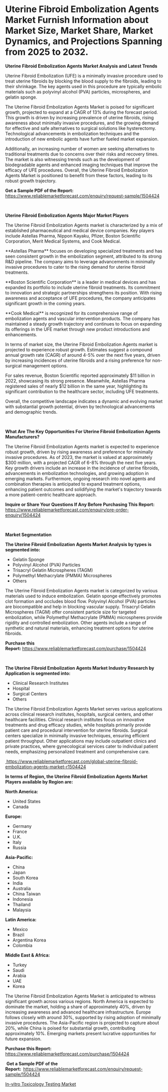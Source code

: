 <p><h1>Uterine Fibroid Embolization Agents Market Furnish Information about Market Size, Market Share, Market Dynamics, and Projections Spanning from 2025 to 2032.</h1></p><p><strong>Uterine Fibroid Embolization Agents Market Analysis and Latest Trends</strong></p>
<p><p>Uterine Fibroid Embolization (UFE) is a minimally invasive procedure used to treat uterine fibroids by blocking the blood supply to the fibroids, leading to their shrinkage. The key agents used in this procedure are typically embolic materials such as polyvinyl alcohol (PVA) particles, microspheres, and gelatin sponge.</p><p>The Uterine Fibroid Embolization Agents Market is poised for significant growth, projected to expand at a CAGR of 13% during the forecast period. This growth is driven by increasing prevalence of uterine fibroids, rising awareness about minimally invasive procedures, and the growing demand for effective and safe alternatives to surgical solutions like hysterectomy. Technological advancements in embolization techniques and the introduction of new embolic agents have further fueled market expansion.</p><p>Additionally, an increasing number of women are seeking alternatives to traditional treatments due to concerns over their risks and recovery times. The market is also witnessing trends such as the development of biodegradable agents and enhanced imaging techniques that improve the efficacy of UFE procedures. Overall, the Uterine Fibroid Embolization Agents Market is positioned to benefit from these factors, leading to its robust growth trajectory.</p></p>
<p><strong>Get a Sample PDF of the Report:&nbsp;</strong> <a href="https://www.reliablemarketforecast.com/enquiry/request-sample/1504424?utm_campaign=2843&utm_medium=2&utm_source=Github&utm_content=ia&utm_term=23032025&utm_id=uterine-fibroid-embolization-agents">https://www.reliablemarketforecast.com/enquiry/request-sample/1504424</a></p>
<p>&nbsp;</p>
<p><strong>Uterine Fibroid Embolization Agents Major Market Players</strong></p>
<p><p>The Uterine Fibroid Embolization Agents market is characterized by a mix of established pharmaceutical and medical device companies. Key players include Astellas Pharma, Nippon Kayaku, Pfizer, Boston Scientific Corporation, Merit Medical Systems, and Cook Medical.</p><p>**Astellas Pharma** focuses on developing specialized treatments and has seen consistent growth in the embolization segment, attributed to its strong R&D pipeline. The company aims to leverage advancements in minimally invasive procedures to cater to the rising demand for uterine fibroid treatments.</p><p>**Boston Scientific Corporation** is a leader in medical devices and has expanded its portfolio to include uterine fibroid treatments. Its commitment to innovation and strategic partnerships strengthens its position. With rising awareness and acceptance of UFE procedures, the company anticipates significant growth in the coming years.</p><p>**Cook Medical** is recognized for its comprehensive range of embolization agents and vascular intervention products. The company has maintained a steady growth trajectory and continues to focus on expanding its offerings in the UFE market through new product introductions and enhancements.</p><p>In terms of market size, the Uterine Fibroid Embolization Agents market is projected to experience robust growth. Estimates suggest a compound annual growth rate (CAGR) of around 4-5% over the next five years, driven by increasing incidences of uterine fibroids and a rising preference for non-surgical management options.</p><p>For sales revenue, Boston Scientific reported approximately $11 billion in 2022, showcasing its strong presence. Meanwhile, Astellas Pharma registered sales of nearly $12 billion in the same year, highlighting its significant contribution to the healthcare sector, including UFE treatments.</p><p>Overall, the competitive landscape indicates a dynamic and evolving market with substantial growth potential, driven by technological advancements and demographic trends.</p></p>
<p>&nbsp;</p>
<p><strong>What Are The Key Opportunities For Uterine Fibroid Embolization Agents Manufacturers?</strong></p>
<p><p>The Uterine Fibroid Embolization Agents market is expected to experience robust growth, driven by rising awareness and preference for minimally invasive procedures. As of 2023, the market is valued at approximately $300 million, with a projected CAGR of 6-8% through the next five years. Key growth drivers include an increase in the incidence of uterine fibroids, advancements in embolization technologies, and growing adoption in emerging markets. Furthermore, ongoing research into novel agents and combination therapies is anticipated to expand treatment options, enhancing patient outcomes and solidifying the market's trajectory towards a more patient-centric healthcare approach.</p></p>
<p><strong>Inquire or Share Your Questions If Any Before Purchasing This Report:</strong> <a href="https://www.reliablemarketforecast.com/enquiry/pre-order-enquiry/1504424?utm_campaign=2843&utm_medium=2&utm_source=Github&utm_content=ia&utm_term=23032025&utm_id=uterine-fibroid-embolization-agents">https://www.reliablemarketforecast.com/enquiry/pre-order-enquiry/1504424</a></p>
<p>&nbsp;</p>
<p><strong>Market Segmentation</strong></p>
<p><strong>The Uterine Fibroid Embolization Agents Market Analysis by types is segmented into:</strong></p>
<p><ul><li>Gelatin Sponge</li><li>Polyvinyl Alcohol (PVA) Particles</li><li>Trisacryl Gelatin Microspheres (TAGM)</li><li>Polymethyl Methacrylate (PMMA) Microspheres</li><li>Others</li></ul></p>
<p><p>The Uterine Fibroid Embolization Agents market is categorized by various materials used to induce embolization. Gelatin sponge effectively promotes clot formation and occludes blood flow. Polyvinyl Alcohol (PVA) particles are biocompatible and help in blocking vascular supply. Trisacryl Gelatin Microspheres (TAGM) offer consistent particle size for targeted embolization, while Polymethyl Methacrylate (PMMA) microspheres provide rigidity and controlled embolization. Other agents include a range of synthetic and natural materials, enhancing treatment options for uterine fibroids.</p></p>
<p><strong>Purchase this Report:&nbsp;</strong><a href="https://www.reliablemarketforecast.com/purchase/1504424?utm_campaign=2843&utm_medium=2&utm_source=Github&utm_content=ia&utm_term=23032025&utm_id=uterine-fibroid-embolization-agents">https://www.reliablemarketforecast.com/purchase/1504424</a></p>
<p>&nbsp;</p>
<p><strong>The Uterine Fibroid Embolization Agents Market Industry Research by Application is segmented into:</strong></p>
<p><ul><li>Clinical Research Institutes</li><li>Hospital</li><li>Surgical Centers</li><li>Others</li></ul></p>
<p><p>The Uterine Fibroid Embolization Agents Market serves various applications across clinical research institutes, hospitals, surgical centers, and other healthcare facilities. Clinical research institutes focus on innovative treatments and drug efficacy studies, while hospitals primarily provide patient care and procedural intervention for uterine fibroids. Surgical centers specialize in minimally invasive techniques, ensuring efficient patient throughput. Other applications may include outpatient clinics and private practices, where gynecological services cater to individual patient needs, emphasizing personalized treatment and comprehensive care.</p></p>
<p><a href="https://www.reliablemarketforecast.com/global-uterine-fibroid-embolization-agents-market-r1504424?utm_campaign=2843&utm_medium=2&utm_source=Github&utm_content=ia&utm_term=23032025&utm_id=uterine-fibroid-embolization-agents">&nbsp;https://www.reliablemarketforecast.com/global-uterine-fibroid-embolization-agents-market-r1504424</a></p>
<p><strong>In terms of Region, the Uterine Fibroid Embolization Agents Market Players available by Region are:</strong></p>
<p>
    <p> <strong> North America: </strong>
        <ul>
            <li>United States</li>
            <li>Canada</li>
        </ul>
        </p> 
    <p> <strong> Europe: </strong>
        <ul>
            <li>Germany</li>
            <li>France</li>
            <li>U.K.</li>
            <li>Italy</li>
            <li>Russia</li>
        </ul>
        </p> 
    <p> <strong> Asia-Pacific: </strong>
        <ul>
            <li>China</li>
            <li>Japan</li>
            <li>South Korea</li>
            <li>India</li>
            <li>Australia</li>
            <li>China Taiwan</li>
            <li>Indonesia</li>
            <li>Thailand</li>
            <li>Malaysia</li>
        </ul>
        </p> 
    <p> <strong> Latin America: </strong>
        <ul>
            <li>Mexico</li>
            <li>Brazil</li>
            <li>Argentina Korea</li>
            <li>Colombia</li>
        </ul>
        </p> 
    <p> <strong> Middle East & Africa: </strong>
        <ul>
            <li>Turkey</li>
            <li>Saudi</li>
            <li>Arabia</li>
            <li>UAE</li>
            <li>Korea</li>
        </ul>
    </p>
    </p>
<p><p>The Uterine Fibroid Embolization Agents Market is anticipated to witness significant growth across various regions. North America is expected to dominate the market, holding a share of approximately 40%, driven by increasing awareness and advanced healthcare infrastructure. Europe follows closely with around 30%, supported by rising adoption of minimally invasive procedures. The Asia-Pacific region is projected to capture about 20%, while China is poised for substantial growth, contributing approximately 10%. Emerging markets present lucrative opportunities for future expansion.</p></p>
<p><strong>Purchase this Report: </strong><a href="https://www.reliablemarketforecast.com/purchase/1504424?utm_campaign=2843&utm_medium=2&utm_source=Github&utm_content=ia&utm_term=23032025&utm_id=uterine-fibroid-embolization-agents">https://www.reliablemarketforecast.com/purchase/1504424</a></p>
<p>&nbsp;<strong>Get a Sample PDF of the Report:&nbsp;&nbsp;</strong><a href="https://www.reliablemarketforecast.com/enquiry/request-sample/1504424?utm_campaign=2843&utm_medium=2&utm_source=Github&utm_content=ia&utm_term=23032025&utm_id=uterine-fibroid-embolization-agents">https://www.reliablemarketforecast.com/enquiry/request-sample/1504424</a></p>
<p><strong></strong></p>
<p><p><a href="https://github.com/birbamanan03/Market-Research-Report-List-1/blob/main/in-vitro-toxicology-testing-market.md?utm_campaign=2843&utm_medium=2&utm_source=Github&utm_content=ia&utm_term=23032025&utm_id=uterine-fibroid-embolization-agents">In-vitro Toxicology Testing Market</a></p></p>